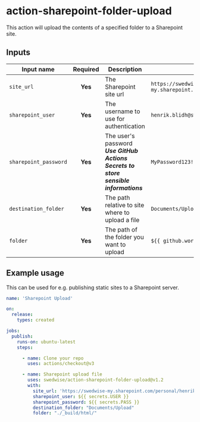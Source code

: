 # action-sharepoint-folder-upload

This action will upload the contents of a specified folder to a Sharepoint site.


## Inputs

| Input name            | Required  | Description                                                                               | Example                                                                |
|-----------------------| :-------: |-------------------------------------------------------------------------------------------|------------------------------------------------------------------------|
| `site_url`            | **Yes**   | The Sharepoint site url                                                                   | `https://swedwise-my.sharepoint.com/personal/henrik_blidh_swedwise_se` |
| `sharepoint_user`     | **Yes**   | The username to use for authentication                                                    | `henrik.blidh@swedwise.se`                                             |
| `sharepoint_password` | **Yes**   | The user's password </br> ***Use GitHub Actions Secrets to store sensible informations*** | `MyPassword123!`                                                       |
| `destination_folder`  | **Yes**   | The path relative to site where to upload a file                                          | `Documents/Upload`                   |
| `folder`              | **Yes**   | The path of the folder you want to upload                                                 | `${{ github.workspace }}/MyFolder`                                     |



## Example usage

This can be used for e.g. publishing static sites to a Sharepoint server.

```yml
name: 'Sharepoint Upload'

on:
  release:
    types: created

jobs:
  publish:
    runs-on: ubuntu-latest
    steps:

      - name: Clone your repo
        uses: actions/checkout@v3

      - name: Sharepoint upload file
        uses: swedwise/action-sharepoint-folder-upload@v1.2
        with:
          site_url: 'https://swedwise-my.sharepoint.com/personal/henrik_blidh_swedwise_se'
          sharepoint_user: ${{ secrets.USER }}
          sharepoint_password: ${{ secrets.PASS }}
          destination_folder: "Documents/Upload"
          folder: "./_build/html/"
```
